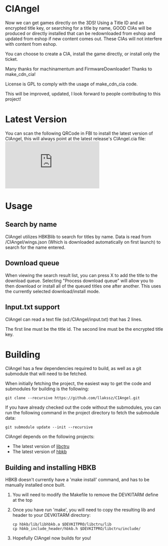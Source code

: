 # CIAngel


Now we can get games directly on the 3DS!
Using a Title ID and an encrypted title key, or searching for a title by name, GOOD CIAs will be produced or directly installed that can be redownloaded from eshop and updated from eshop if new content comes out. These CIAs will not interfere with content from eshop.

You can choose to create a CIA, install the game directly, or install only the ticket.



Many thanks for machinamentum and FirmwareDownloader! Thanks to make_cdn_cia!

License is GPL to comply with the usage of make_cdn_cia code.


This will be improved, updated, I look forward to people contributing to this project!

# Latest Version
You can scan the following QRCode in FBI to install the latest version of CIAngel, this will always point at the latest release's CIAngel.cia file:  
![CIAngel.cia](https://thedgtl.net/3ds/CIAngel.php)

# Usage
## Search by name
CIAngel utilizes HBKBlib to search for titles by name. Data is read from /CIAngel/wings.json (Which is downloaded automatically on first launch) to search for the name entered.

## Download queue
When viewing the search result list, you can press X to add the title to the download queue. Selecting "Process download queue" will allow you to then download or install all of the queued titles one after another. This uses the currently selected download/install mode.

## Input.txt support
CIAngel can read a text file (sd:/CIAngel/input.txt) that has 2 lines.

The first line must be the title id.
The second line must be the encrypted title key.

# Building
CIAngel has a few dependencies required to build, as well as a git submodule that will need to be fetched.

When initially fetching the project, the easiest way to get the code and submodules for building is the following:

`git clone --recursive https://github.com/llakssz/CIAngel.git`

If you have already checked out the code without the submodules, you can run the following command in the project directory to fetch the submodule data:

`git submodule update --init --recursive`

CIAngel depends on the following projects:
- The latest version of [libctru](https://github.com/smealum/ctrulib)
- The latest version of [hbkb](https://gbatemp.net/threads/hbkblib-a-3ds-keyboard-library.397568/)

## Building and installing HBKB
HBKB doesn't currently have a 'make install' command, and has to be manually installed once built.

1. You will need to modify the Makefile to remove the DEVKITARM define at the top
2. Once you have run 'make', you will need to copy the resulting lib and header to your DEVKITARM directory:

   `cp hbkb/lib/libhbkb.a $DEVKITPRO/libctru/lib`  
   `cp hbkb_include_header/hbkb.h $DEVKITPRO/libctru/include/`  
3. Hopefully CIAngel now builds for you!
